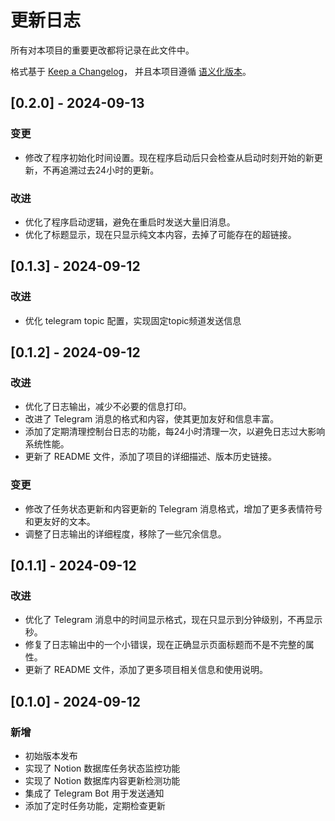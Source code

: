 # 更新日志

所有对本项目的重要更改都将记录在此文件中。

格式基于 [Keep a Changelog](https://keepachangelog.com/zh-CN/1.0.0/)，
并且本项目遵循 [语义化版本](https://semver.org/lang/zh-CN/)。



## [0.2.0] - 2024-09-13
### 变更
- 修改了程序初始化时间设置。现在程序启动后只会检查从启动时刻开始的新更新，不再追溯过去24小时的更新。

### 改进
- 优化了程序启动逻辑，避免在重启时发送大量旧消息。
- 优化了标题显示，现在只显示纯文本内容，去掉了可能存在的超链接。

## [0.1.3] - 2024-09-12
### 改进
- 优化 telegram topic 配置，实现固定topic频道发送信息

## [0.1.2] - 2024-09-12

### 改进
- 优化了日志输出，减少不必要的信息打印。
- 改进了 Telegram 消息的格式和内容，使其更加友好和信息丰富。
- 添加了定期清理控制台日志的功能，每24小时清理一次，以避免日志过大影响系统性能。
- 更新了 README 文件，添加了项目的详细描述、版本历史链接。

### 变更
- 修改了任务状态更新和内容更新的 Telegram 消息格式，增加了更多表情符号和更友好的文本。
- 调整了日志输出的详细程度，移除了一些冗余信息。

## [0.1.1] - 2024-09-12

### 改进
- 优化了 Telegram 消息中的时间显示格式，现在只显示到分钟级别，不再显示秒。
- 修复了日志输出中的一个小错误，现在正确显示页面标题而不是不完整的属性。
- 更新了 README 文件，添加了更多项目相关信息和使用说明。

## [0.1.0] - 2024-09-12

### 新增
- 初始版本发布
- 实现了 Notion 数据库任务状态监控功能
- 实现了 Notion 数据库内容更新检测功能
- 集成了 Telegram Bot 用于发送通知
- 添加了定时任务功能，定期检查更新

